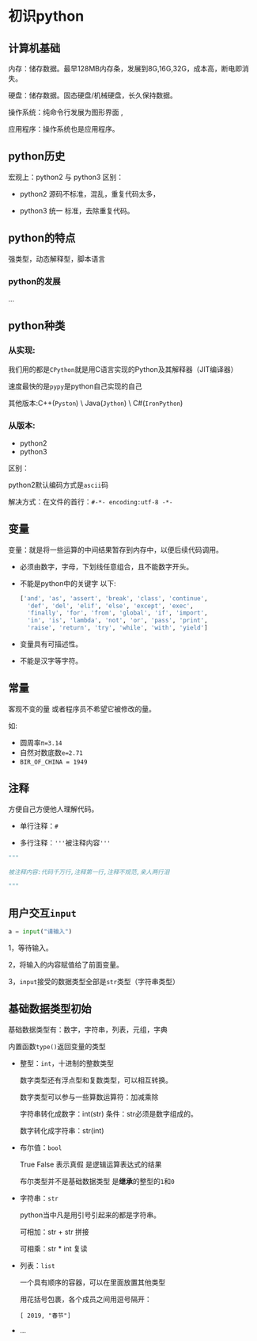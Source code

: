 # 初识python

## 计算机基础

内存：储存数据。最早128MB内存条，发展到8G,16G,32G，成本高，断电即消失。

硬盘：储存数据。固态硬盘/机械硬盘，长久保持数据。

操作系统：纯命令行发展为图形界面 ,

应用程序：操作系统也是应用程序。



## python历史

宏观上：python2 与 python3 区别：

- python2 源码不标准，混乱，重复代码太多，

- python3 统一 标准，去除重复代码。




## python的特点

强类型，动态解释型，脚本语言

### python的发展

...

## python种类

### 从实现: 

我们用的都是`CPython`就是用C语言实现的Python及其解释器（JIT编译器） 

速度最快的是`pypy`是python自己实现的自己

其他版本:C++(`Pyston`)    \    Java(`Jython`)    \    C#(`IronPython`) 

### 从版本:

- python2
- python3 

区别：

python2默认编码方式是`ascii`码

解决方式：在文件的首行：`#-*- encoding:utf-8 -*-` 



## 变量

变量：就是将一些运算的中间结果暂存到内存中，以便后续代码调用。

- 必须由数字，字母，下划线任意组合，且不能数字开头。

- 不能是python中的关键字 以下:

  ```python
  ['and', 'as', 'assert', 'break', 'class', 'continue',
  	'def', 'del', 'elif', 'else', 'except', 'exec',
  	'finally', 'for', 'from', 'global', 'if', 'import', 
  	'in', 'is', 'lambda', 'not', 'or', 'pass', 'print', 
  	'raise', 'return', 'try', 'while', 'with', 'yield']
  ```

- 变量具有可描述性。

- 不能是汉字等字符。




## 常量

客观不变的量 或者程序员不希望它被修改的量。

如:

- 圆周率`π=3.14`
- 自然对数底数`e=2.71`
- `BIR_OF_CHINA = 1949`



## 注释

方便自己方便他人理解代码。

- 单行注释：`#`

- 多行注释：`'''`被注释内容`'''`


```python
"""

被注释内容:代码千万行,注释第一行,注释不规范,亲人两行泪

"""
```



## 用户交互`input`

```python
a = input("请输入")
```

1，等待输入。

2，将输入的内容赋值给了前面变量。

3，`input`接受的数据类型全部是`str`类型（字符串类型）



## 基础数据类型初始

基础数据类型有：数字，字符串，列表，元组，字典

内置函数`type()`返回变量的类型

- 整型：`int`，十进制的整数类型

  数字类型还有浮点型和复数类型，可以相互转换。

  数字类型可以参与一些算数运算符：加减乘除

  字符串转化成数字：int(str) 条件：str必须是数字组成的。

  数字转化成字符串：str(int)

- 布尔值：`bool`

  True   False  表示真假  是逻辑运算表达式的结果

  布尔类型并不是基础数据类型 是**继承**的整型的`1`和`0`

- 字符串：`str`

  python当中凡是用引号引起来的都是字符串。

  可相加：str + str  拼接

  可相乘：str * int  复读

- 列表：`list`

  一个具有顺序的容器，可以在里面放置其他类型

  用花括号包裹，各个成员之间用逗号隔开：

  `[ 2019, "春节"]`

- ...